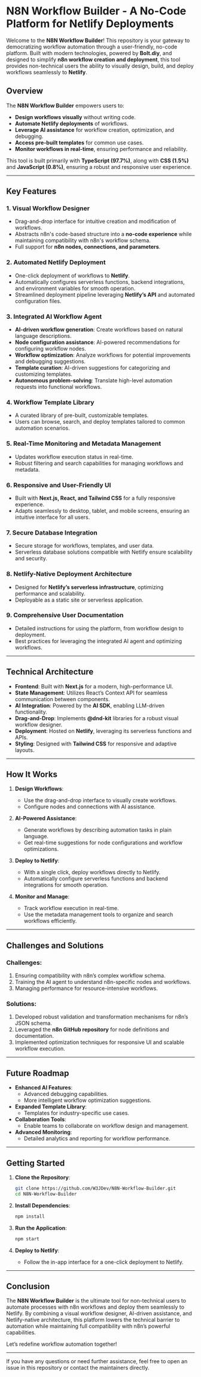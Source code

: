 # N8N Workflow Builder - A No-Code Platform for Netlify Deployments

Welcome to the **N8N Workflow Builder**! This repository is your gateway to democratizing workflow automation through a user-friendly, no-code platform. Built with modern technologies, powered by **Bolt.diy**, and designed to simplify **n8n workflow creation and deployment**, this tool provides non-technical users the ability to visually design, build, and deploy workflows seamlessly to **Netlify**.

## Overview

The **N8N Workflow Builder** empowers users to:
- **Design workflows visually** without writing code.
- **Automate Netlify deployments** of workflows.
- **Leverage AI assistance** for workflow creation, optimization, and debugging.
- **Access pre-built templates** for common use cases.
- **Monitor workflows in real-time**, ensuring performance and reliability.

This tool is built primarily with **TypeScript (97.7%)**, along with **CSS (1.5%)** and **JavaScript (0.8%)**, ensuring a robust and responsive user experience.

---

## Key Features

### 1. Visual Workflow Designer
- Drag-and-drop interface for intuitive creation and modification of workflows.
- Abstracts n8n's code-based structure into a **no-code experience** while maintaining compatibility with n8n's workflow schema.
- Full support for **n8n nodes, connections, and parameters**.

### 2. Automated Netlify Deployment
- One-click deployment of workflows to **Netlify**.
- Automatically configures serverless functions, backend integrations, and environment variables for smooth operation.
- Streamlined deployment pipeline leveraging **Netlify’s API** and automated configuration files.

### 3. Integrated AI Workflow Agent
- **AI-driven workflow generation**: Create workflows based on natural language descriptions.
- **Node configuration assistance**: AI-powered recommendations for configuring workflow nodes.
- **Workflow optimization**: Analyze workflows for potential improvements and debugging suggestions.
- **Template curation**: AI-driven suggestions for categorizing and customizing templates.
- **Autonomous problem-solving**: Translate high-level automation requests into functional workflows.

### 4. Workflow Template Library
- A curated library of pre-built, customizable templates.
- Users can browse, search, and deploy templates tailored to common automation scenarios.

### 5. Real-Time Monitoring and Metadata Management
- Updates workflow execution status in real-time.
- Robust filtering and search capabilities for managing workflows and metadata.

### 6. Responsive and User-Friendly UI
- Built with **Next.js, React, and Tailwind CSS** for a fully responsive experience.
- Adapts seamlessly to desktop, tablet, and mobile screens, ensuring an intuitive interface for all users.

### 7. Secure Database Integration
- Secure storage for workflows, templates, and user data.
- Serverless database solutions compatible with Netlify ensure scalability and security.

### 8. Netlify-Native Deployment Architecture
- Designed for **Netlify’s serverless infrastructure**, optimizing performance and scalability.
- Deployable as a static site or serverless application.

### 9. Comprehensive User Documentation
- Detailed instructions for using the platform, from workflow design to deployment.
- Best practices for leveraging the integrated AI agent and optimizing workflows.

---

## Technical Architecture

- **Frontend**: Built with **Next.js** for a modern, high-performance UI.
- **State Management**: Utilizes React’s Context API for seamless communication between components.
- **AI Integration**: Powered by the **AI SDK**, enabling LLM-driven functionality.
- **Drag-and-Drop**: Implements **@dnd-kit** libraries for a robust visual workflow designer.
- **Deployment**: Hosted on **Netlify**, leveraging its serverless functions and APIs.
- **Styling**: Designed with **Tailwind CSS** for responsive and adaptive layouts.

---

## How It Works

1. **Design Workflows**:
   - Use the drag-and-drop interface to visually create workflows.
   - Configure nodes and connections with AI assistance.

2. **AI-Powered Assistance**:
   - Generate workflows by describing automation tasks in plain language.
   - Get real-time suggestions for node configurations and workflow optimizations.

3. **Deploy to Netlify**:
   - With a single click, deploy workflows directly to Netlify.
   - Automatically configure serverless functions and backend integrations for smooth operation.

4. **Monitor and Manage**:
   - Track workflow execution in real-time.
   - Use the metadata management tools to organize and search workflows efficiently.

---

## Challenges and Solutions

### Challenges:
1. Ensuring compatibility with n8n’s complex workflow schema.
2. Training the AI agent to understand n8n-specific nodes and workflows.
3. Managing performance for resource-intensive workflows.

### Solutions:
1. Developed robust validation and transformation mechanisms for n8n’s JSON schema.
2. Leveraged the **n8n GitHub repository** for node definitions and documentation.
3. Implemented optimization techniques for responsive UI and scalable workflow execution.

---

## Future Roadmap

- **Enhanced AI Features**:
  - Advanced debugging capabilities.
  - More intelligent workflow optimization suggestions.
- **Expanded Template Library**:
  - Templates for industry-specific use cases.
- **Collaboration Tools**:
  - Enable teams to collaborate on workflow design and management.
- **Advanced Monitoring**:
  - Detailed analytics and reporting for workflow performance.

---

## Getting Started

1. **Clone the Repository**:
   ```bash
   git clone https://github.com/W3JDev/N8N-Workflow-Builder.git
   cd N8N-Workflow-Builder
   ```

2. **Install Dependencies**:
   ```bash
   npm install
   ```

3. **Run the Application**:
   ```bash
   npm start
   ```

4. **Deploy to Netlify**:
   - Follow the in-app interface for a one-click deployment to Netlify.

---

## Conclusion

The **N8N Workflow Builder** is the ultimate tool for non-technical users to automate processes with n8n workflows and deploy them seamlessly to Netlify. By combining a visual workflow designer, AI-driven assistance, and Netlify-native architecture, this platform lowers the technical barrier to automation while maintaining full compatibility with n8n’s powerful capabilities.

Let’s redefine workflow automation together!

--- 

If you have any questions or need further assistance, feel free to open an issue in this repository or contact the maintainers directly.
